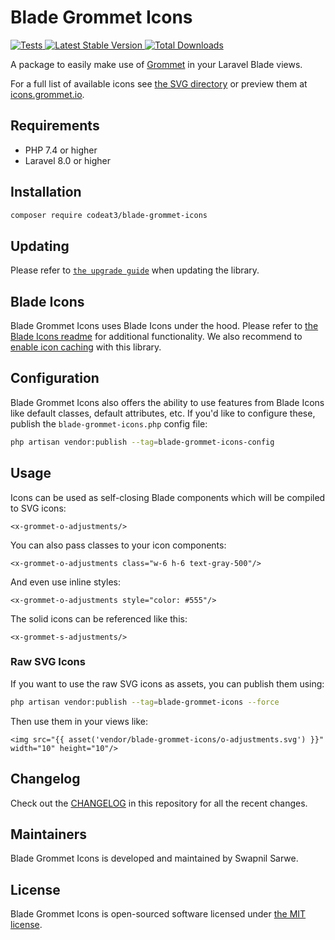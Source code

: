 # Blade Grommet Icons

<a href="https://github.com/codeat3/blade-grommet-icons/actions?query=workflow%3ATests">
    <img src="https://github.com/blade-ui-kit/blade-grommet-icons/workflows/Tests/badge.svg" alt="Tests">
</a>
<a href="https://packagist.org/packages/codeat3/blade-grommet-icons">
    <img src="https://img.shields.io/packagist/v/codeat3/blade-grommet-icons" alt="Latest Stable Version">
</a>
<a href="https://packagist.org/packages/codeat3/blade-grommet-icons">
    <img src="https://img.shields.io/packagist/dt/codeat3/blade-grommet-icons" alt="Total Downloads">
</a>

A package to easily make use of [Grommet](https://github.com/grommet/grommet-icons) in your Laravel Blade views.

For a full list of available icons see [the SVG directory](resources/svg) or preview them at [icons.grommet.io](https://icons.grommet.io/).

## Requirements

- PHP 7.4 or higher
- Laravel 8.0 or higher

## Installation

```bash
composer require codeat3/blade-grommet-icons
```

## Updating

Please refer to [`the upgrade guide`](UPGRADE.md) when updating the library.

## Blade Icons

Blade Grommet Icons uses Blade Icons under the hood. Please refer to [the Blade Icons readme](https://github.com/blade-ui-kit/blade-icons) for additional functionality. We also recommend to [enable icon caching](https://github.com/blade-ui-kit/blade-icons#caching) with this library.

## Configuration

Blade Grommet Icons also offers the ability to use features from Blade Icons like default classes, default attributes, etc. If you'd like to configure these, publish the `blade-grommet-icons.php` config file:

```bash
php artisan vendor:publish --tag=blade-grommet-icons-config
```

## Usage

Icons can be used as self-closing Blade components which will be compiled to SVG icons:

```blade
<x-grommet-o-adjustments/>
```

You can also pass classes to your icon components:

```blade
<x-grommet-o-adjustments class="w-6 h-6 text-gray-500"/>
```

And even use inline styles:

```blade
<x-grommet-o-adjustments style="color: #555"/>
```

The solid icons can be referenced like this:

```blade
<x-grommet-s-adjustments/>
```

### Raw SVG Icons

If you want to use the raw SVG icons as assets, you can publish them using:

```bash
php artisan vendor:publish --tag=blade-grommet-icons --force
```

Then use them in your views like:

```blade
<img src="{{ asset('vendor/blade-grommet-icons/o-adjustments.svg') }}" width="10" height="10"/>
```

## Changelog

Check out the [CHANGELOG](CHANGELOG.md) in this repository for all the recent changes.

## Maintainers

Blade Grommet Icons is developed and maintained by Swapnil Sarwe.

## License

Blade Grommet Icons is open-sourced software licensed under [the MIT license](LICENSE.md).
